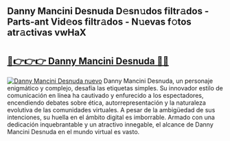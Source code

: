 ## Danny Mancini Desnuda D𝚎sn𝚞dos filtr𝚊dos - Parts-ant Vid𝚎os filtr𝚊dos - N𝚞evas f𝚘tos atr𝚊ctivas vwHaX

# <h2><a href="http://mb4qtw.tromn.icu/?c=Danny+Mancini+Desnuda">🔗👉👉👉 Danny Mancini Desnuda 🔗🔗</a></h2>

[![Danny Mancini Desnuda nuevo](https://i.imgur.com/pEAQMta.gif)](http://mb4qtw.tromn.icu/?c=Danny+Mancini+Desnuda)
Danny Mancini Desnuda, un personaje enigmático y complejo, desafía las etiquetas simples. Su innovador estilo de comunicación en línea ha cautivado y enfurecido a los espectadores, encendiendo debates sobre ética, autorrepresentación y la naturaleza evolutiva de las comunidades virtuales. A pesar de la ambigüedad de sus intenciones, su huella en el ámbito digital es imborrable. Armado con una dedicación inquebrantable y un atractivo innegable, el alcance de Danny Mancini Desnuda en el mundo virtual es vasto.
